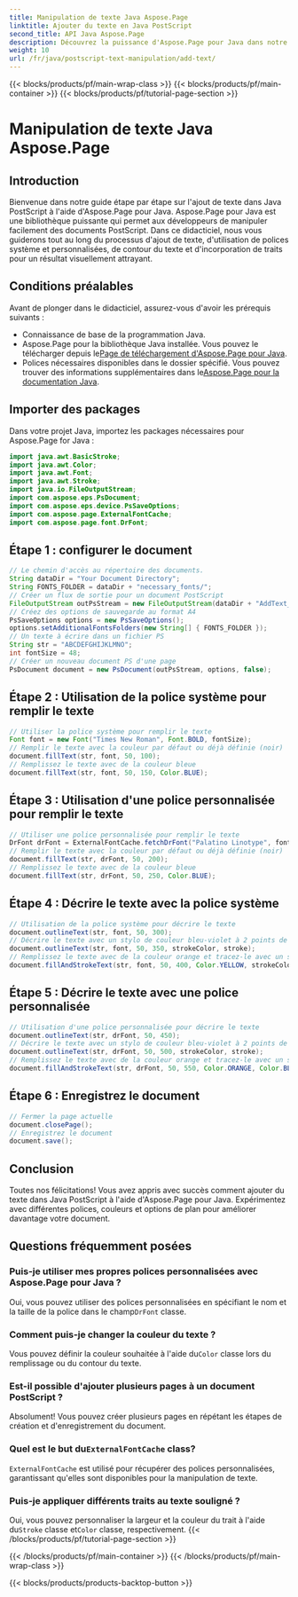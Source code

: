 ```yaml
---
title: Manipulation de texte Java Aspose.Page
linktitle: Ajouter du texte en Java PostScript
second_title: API Java Aspose.Page
description: Découvrez la puissance d'Aspose.Page pour Java dans notre didacticiel sur l'ajout de texte aux documents PostScript. Apprenez à utiliser facilement les polices système et personnalisées.
weight: 10
url: /fr/java/postscript-text-manipulation/add-text/
---
```


{{< blocks/products/pf/main-wrap-class >}}
{{< blocks/products/pf/main-container >}}
{{< blocks/products/pf/tutorial-page-section >}}

# Manipulation de texte Java Aspose.Page

## Introduction
Bienvenue dans notre guide étape par étape sur l'ajout de texte dans Java PostScript à l'aide d'Aspose.Page pour Java. Aspose.Page pour Java est une bibliothèque puissante qui permet aux développeurs de manipuler facilement des documents PostScript. Dans ce didacticiel, nous vous guiderons tout au long du processus d'ajout de texte, d'utilisation de polices système et personnalisées, de contour du texte et d'incorporation de traits pour un résultat visuellement attrayant.
## Conditions préalables
Avant de plonger dans le didacticiel, assurez-vous d'avoir les prérequis suivants :
- Connaissance de base de la programmation Java.
-  Aspose.Page pour la bibliothèque Java installée. Vous pouvez le télécharger depuis le[Page de téléchargement d'Aspose.Page pour Java](https://releases.aspose.com/page/java/).
-  Polices nécessaires disponibles dans le dossier spécifié. Vous pouvez trouver des informations supplémentaires dans le[Aspose.Page pour la documentation Java](https://reference.aspose.com/page/java/).
## Importer des packages
Dans votre projet Java, importez les packages nécessaires pour Aspose.Page for Java :
```java
import java.awt.BasicStroke;
import java.awt.Color;
import java.awt.Font;
import java.awt.Stroke;
import java.io.FileOutputStream;
import com.aspose.eps.PsDocument;
import com.aspose.eps.device.PsSaveOptions;
import com.aspose.page.ExternalFontCache;
import com.aspose.page.font.DrFont;
```
## Étape 1 : configurer le document
```java
// Le chemin d'accès au répertoire des documents.
String dataDir = "Your Document Directory";
String FONTS_FOLDER = dataDir + "necessary_fonts/";
// Créer un flux de sortie pour un document PostScript
FileOutputStream outPsStream = new FileOutputStream(dataDir + "AddText_outPS.ps");
// Créez des options de sauvegarde au format A4
PsSaveOptions options = new PsSaveOptions();
options.setAdditionalFontsFolders(new String[] { FONTS_FOLDER });
// Un texte à écrire dans un fichier PS
String str = "ABCDEFGHIJKLMNO";
int fontSize = 48;
// Créer un nouveau document PS d'une page
PsDocument document = new PsDocument(outPsStream, options, false);
```
## Étape 2 : Utilisation de la police système pour remplir le texte
```java
// Utiliser la police système pour remplir le texte
Font font = new Font("Times New Roman", Font.BOLD, fontSize);
// Remplir le texte avec la couleur par défaut ou déjà définie (noir)
document.fillText(str, font, 50, 100);
// Remplissez le texte avec de la couleur bleue
document.fillText(str, font, 50, 150, Color.BLUE);
```
## Étape 3 : Utilisation d'une police personnalisée pour remplir le texte
```java
// Utiliser une police personnalisée pour remplir le texte
DrFont drFont = ExternalFontCache.fetchDrFont("Palatino Linotype", fontSize, Font.PLAIN);
// Remplir le texte avec la couleur par défaut ou déjà définie (noir)
document.fillText(str, drFont, 50, 200);
// Remplissez le texte avec de la couleur bleue
document.fillText(str, drFont, 50, 250, Color.BLUE);
```
## Étape 4 : Décrire le texte avec la police système
```java
// Utilisation de la police système pour décrire le texte
document.outlineText(str, font, 50, 300);
// Décrire le texte avec un stylo de couleur bleu-violet à 2 points de largeur
document.outlineText(str, font, 50, 350, strokeColor, stroke);
// Remplissez le texte avec de la couleur orange et tracez-le avec un stylo bleu à 2 points de largeur.
document.fillAndStrokeText(str, font, 50, 400, Color.YELLOW, strokeColor, stroke);
```
## Étape 5 : Décrire le texte avec une police personnalisée
```java
// Utilisation d'une police personnalisée pour décrire le texte
document.outlineText(str, drFont, 50, 450);
// Décrire le texte avec un stylo de couleur bleu-violet à 2 points de largeur
document.outlineText(str, drFont, 50, 500, strokeColor, stroke);
// Remplissez le texte avec de la couleur orange et tracez-le avec un stylo bleu à 2 points de largeur.
document.fillAndStrokeText(str, drFont, 50, 550, Color.ORANGE, Color.BLUE, stroke);
```
## Étape 6 : Enregistrez le document
```java
// Fermer la page actuelle
document.closePage();
// Enregistrez le document
document.save();
```
## Conclusion
Toutes nos félicitations! Vous avez appris avec succès comment ajouter du texte dans Java PostScript à l'aide d'Aspose.Page pour Java. Expérimentez avec différentes polices, couleurs et options de plan pour améliorer davantage votre document.
## Questions fréquemment posées
### Puis-je utiliser mes propres polices personnalisées avec Aspose.Page pour Java ?
 Oui, vous pouvez utiliser des polices personnalisées en spécifiant le nom et la taille de la police dans le champ`DrFont` classe.
### Comment puis-je changer la couleur du texte ?
 Vous pouvez définir la couleur souhaitée à l'aide du`Color` classe lors du remplissage ou du contour du texte.
### Est-il possible d'ajouter plusieurs pages à un document PostScript ?
Absolument! Vous pouvez créer plusieurs pages en répétant les étapes de création et d'enregistrement du document.
###  Quel est le but du`ExternalFontCache` class?
`ExternalFontCache` est utilisé pour récupérer des polices personnalisées, garantissant qu'elles sont disponibles pour la manipulation de texte.
### Puis-je appliquer différents traits au texte souligné ?
 Oui, vous pouvez personnaliser la largeur et la couleur du trait à l'aide du`Stroke` classe et`Color` classe, respectivement.
{{< /blocks/products/pf/tutorial-page-section >}}

{{< /blocks/products/pf/main-container >}}
{{< /blocks/products/pf/main-wrap-class >}}

{{< blocks/products/products-backtop-button >}}
